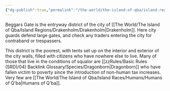 ```yaml
---
{"dg-publish":true,"permalink":"/the-world/the-island-of-qba/island-regions/drakenholm/districts-of-drakenholm/beggars-gate/"}
---
```


Beggars Gate is the entryway district of the city of [[The World/The Island of Qba/Island Regions/Drakenholm/Drakenholm\|Drakenholm]]. Here city guards defend large gates, and check any traders entering the city for contraband or trespassers. 

This district is the poorest, with tents set up on the interior and exterior of the city walls, filled with citizens who have nowhere else to live. Many of those that live in the conditions of squalor are [[zzRules/Basic Rules (SRD)/04) Backlink Glossary/Species/Dragonborn\|Dragonborn]] who have fallen victim to poverty since the introduction of non-human tax increases. Very few are [[The World/The Island of Qba/Island Races/Humans/Humans of Q'ba\|Humans of Q'ba]].

